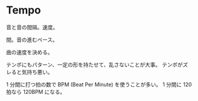 # Tempo

音と音の間隔。速度。

間。音の進むペース。

曲の速度を決める。

テンポにもパターン、一定の形を持たせて、乱さないことが大事。
テンポがズレると気持ち悪い。

1 分間に打つ拍の数で BPM (Beat Per Minute) を使うことが多い。
1 分間に 120 拍なら 120BPM になる。

